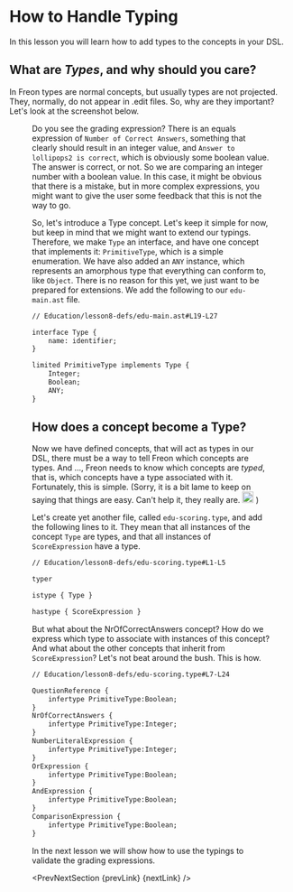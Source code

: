 <script>
    import Figure from '$lib/figures/Figure.svelte';
</script>

# How to Handle Typing

In this lesson you will learn how to add types to the concepts in your DSL.

## What are _Types_, and why should you care?

In Freon types are normal concepts, but usually types are not projected. They, normally, do not appear 
in .edit files. So, why are they important? Let's look at the screenshot below.

<Figure
imageName={'Tutorial-lesson8-screenshot1.png'}
caption={'Undetected errors in grading expressions'}
figureNumber={1}
/>

Do you see the grading expression? There is an equals expression of `Number of Correct Answers`, something
that clearly should result in an integer value, and `Answer to lollipops2 is correct`, which is obviously
some boolean value. The answer is correct, or not. So we are comparing an integer number with a boolean value.
In this case, it might be obvious that there is a mistake, but in more complex expressions, you might want 
to give the user some
feedback that this is not the way to go.

So, let's introduce a Type concept. Let's keep it simple for now, but keep in mind that we might want to extend
our typings. Therefore, we make `Type` an interface, and have one concept that implements it: `PrimitiveType`,
which is a simple enumeration. We have also added an `ANY` instance, which represents an amorphous type that everything 
can conform to, like `Object`. There is no reason for this yet, we just want to be prepared for extensions.
We add the following to our `edu-main.ast` file.

```txt
// Education/lesson8-defs/edu-main.ast#L19-L27

interface Type {
    name: identifier;
}

limited PrimitiveType implements Type {
    Integer;
    Boolean;
    ANY;
}
```

## How does a concept become a Type?

Now we have defined concepts, that will act as types in our DSL, there must be a way to tell Freon
which concepts are types. And ..., Freon needs to know which concepts are _typed_, that is, which concepts
have a type associated with it. 
Fortunately, this is simple. (Sorry, it is a bit lame to keep on saying that things are easy. 
Can't help it, they really are. <img src="/icons/smile.png" alt="SMILE" width="20" height="20"/> ) 

Let's create yet another file, called `edu-scoring.type`, and add
the following lines to it. They mean that all instances of the concept `Type` are types, and 
that all instances of `ScoreExpression` have a type.

```txt
// Education/lesson8-defs/edu-scoring.type#L1-L5

typer

istype { Type }

hastype { ScoreExpression }
```

But what about the NrOfCorrectAnswers concept? How do we express which type to associate with instances of this concept?
And what about the other concepts that inherit from `ScoreExpression`? Let's not beat around the bush. This is how.

```txt
// Education/lesson8-defs/edu-scoring.type#L7-L24

QuestionReference {
    infertype PrimitiveType:Boolean;
}
NrOfCorrectAnswers {
    infertype PrimitiveType:Integer;
}
NumberLiteralExpression {
    infertype PrimitiveType:Integer;
}
OrExpression {
    infertype PrimitiveType:Boolean;
}
AndExpression {
    infertype PrimitiveType:Boolean;
}
ComparisonExpression {
    infertype PrimitiveType:Boolean;
}
```

In the next lesson we will show how to use the typings to validate the grading expressions.

<PrevNextSection {prevLink} {nextLink} />
